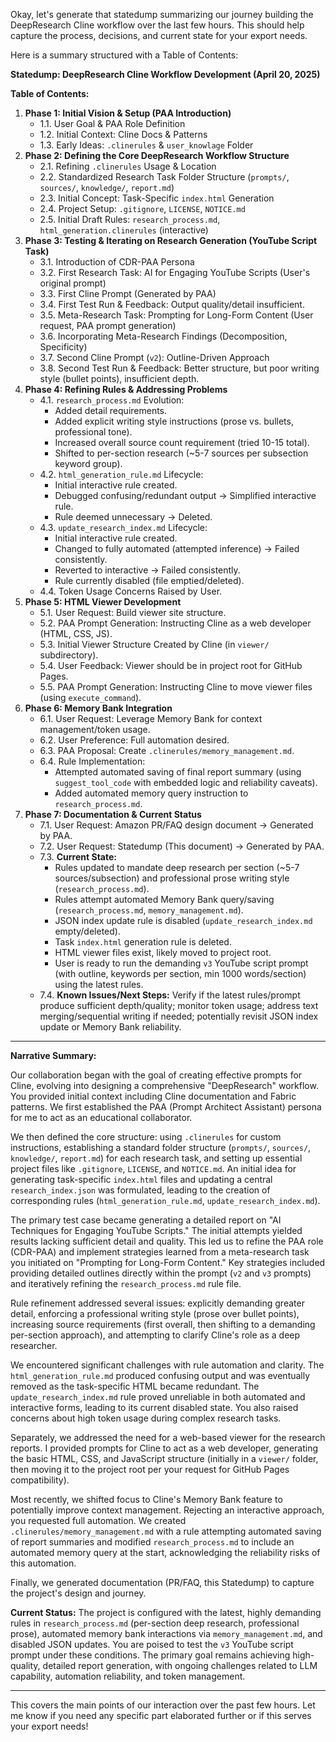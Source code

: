 Okay, let's generate that statedump summarizing our journey building the DeepResearch Cline workflow over the last few hours. This should help capture the process, decisions, and current state for your export needs.

Here is a summary structured with a Table of Contents:

**Statedump: DeepResearch Cline Workflow Development (April 20, 2025)**

**Table of Contents:**

1.  **Phase 1: Initial Vision & Setup (PAA Introduction)**
    * 1.1. User Goal & PAA Role Definition
    * 1.2. Initial Context: Cline Docs & Patterns
    * 1.3. Early Ideas: `.clinerules` & `user_knowlage` Folder
2.  **Phase 2: Defining the Core DeepResearch Workflow Structure**
    * 2.1. Refining `.clinerules` Usage & Location
    * 2.2. Standardized Research Task Folder Structure (`prompts/`, `sources/`, `knowledge/`, `report.md`)
    * 2.3. Initial Concept: Task-Specific `index.html` Generation
    * 2.4. Project Setup: `.gitignore`, `LICENSE`, `NOTICE.md`
    * 2.5. Initial Draft Rules: `research_process.md`, `html_generation.clinerules` (interactive)
3.  **Phase 3: Testing & Iterating on Research Generation (YouTube Script Task)**
    * 3.1. Introduction of CDR-PAA Persona
    * 3.2. First Research Task: AI for Engaging YouTube Scripts (User's original prompt)
    * 3.3. First Cline Prompt (Generated by PAA)
    * 3.4. First Test Run & Feedback: Output quality/detail insufficient.
    * 3.5. Meta-Research Task: Prompting for Long-Form Content (User request, PAA prompt generation)
    * 3.6. Incorporating Meta-Research Findings (Decomposition, Specificity)
    * 3.7. Second Cline Prompt (`v2`): Outline-Driven Approach
    * 3.8. Second Test Run & Feedback: Better structure, but poor writing style (bullet points), insufficient depth.
4.  **Phase 4: Refining Rules & Addressing Problems**
    * 4.1. `research_process.md` Evolution:
        * Added detail requirements.
        * Added explicit writing style instructions (prose vs. bullets, professional tone).
        * Increased overall source count requirement (tried 10-15 total).
        * Shifted to per-section research (~5-7 sources per subsection keyword group).
    * 4.2. `html_generation_rule.md` Lifecycle:
        * Initial interactive rule created.
        * Debugged confusing/redundant output -> Simplified interactive rule.
        * Rule deemed unnecessary -> Deleted.
    * 4.3. `update_research_index.md` Lifecycle:
        * Initial interactive rule created.
        * Changed to fully automated (attempted inference) -> Failed consistently.
        * Reverted to interactive -> Failed consistently.
        * Rule currently disabled (file emptied/deleted).
    * 4.4. Token Usage Concerns Raised by User.
5.  **Phase 5: HTML Viewer Development**
    * 5.1. User Request: Build viewer site structure.
    * 5.2. PAA Prompt Generation: Instructing Cline as a web developer (HTML, CSS, JS).
    * 5.3. Initial Viewer Structure Created by Cline (in `viewer/` subdirectory).
    * 5.4. User Feedback: Viewer should be in project root for GitHub Pages.
    * 5.5. PAA Prompt Generation: Instructing Cline to move viewer files (using `execute_command`).
6.  **Phase 6: Memory Bank Integration**
    * 6.1. User Request: Leverage Memory Bank for context management/token usage.
    * 6.2. User Preference: Full automation desired.
    * 6.3. PAA Proposal: Create `.clinerules/memory_management.md`.
    * 6.4. Rule Implementation:
        * Attempted automated saving of final report summary (using `suggest_tool_code` with embedded logic and reliability caveats).
        * Added automated memory query instruction to `research_process.md`.
7.  **Phase 7: Documentation & Current Status**
    * 7.1. User Request: Amazon PR/FAQ design document -> Generated by PAA.
    * 7.2. User Request: Statedump (This document) -> Generated by PAA.
    * 7.3. **Current State:**
        * Rules updated to mandate deep research per section (~5-7 sources/subsection) and professional prose writing style (`research_process.md`).
        * Rules attempt automated Memory Bank query/saving (`research_process.md`, `memory_management.md`).
        * JSON index update rule is disabled (`update_research_index.md` empty/deleted).
        * Task `index.html` generation rule is deleted.
        * HTML viewer files exist, likely moved to project root.
        * User is ready to run the demanding `v3` YouTube script prompt (with outline, keywords per section, min 1000 words/section) using the latest rules.
    * 7.4. **Known Issues/Next Steps:** Verify if the latest rules/prompt produce sufficient depth/quality; monitor token usage; address text merging/sequential writing if needed; potentially revisit JSON index update or Memory Bank reliability.

---

**Narrative Summary:**

Our collaboration began with the goal of creating effective prompts for Cline, evolving into designing a comprehensive "DeepResearch" workflow. You provided initial context including Cline documentation and Fabric patterns. We first established the PAA (Prompt Architect Assistant) persona for me to act as an educational collaborator.

We then defined the core structure: using `.clinerules` for custom instructions, establishing a standard folder structure (`prompts/`, `sources/`, `knowledge/`, `report.md`) for each research task, and setting up essential project files like `.gitignore`, `LICENSE`, and `NOTICE.md`. An initial idea for generating task-specific `index.html` files and updating a central `research_index.json` was formulated, leading to the creation of corresponding rules (`html_generation_rule.md`, `update_research_index.md`).

The primary test case became generating a detailed report on "AI Techniques for Engaging YouTube Scripts." The initial attempts yielded results lacking sufficient detail and quality. This led us to refine the PAA role (CDR-PAA) and implement strategies learned from a meta-research task you initiated on "Prompting for Long-Form Content." Key strategies included providing detailed outlines directly within the prompt (`v2` and `v3` prompts) and iteratively refining the `research_process.md` rule file.

Rule refinement addressed several issues: explicitly demanding greater detail, enforcing a professional writing style (prose over bullet points), increasing source requirements (first overall, then shifting to a demanding per-section approach), and attempting to clarify Cline's role as a deep researcher.

We encountered significant challenges with rule automation and clarity. The `html_generation_rule.md` produced confusing output and was eventually removed as the task-specific HTML became redundant. The `update_research_index.md` rule proved unreliable in both automated and interactive forms, leading to its current disabled state. You also raised concerns about high token usage during complex research tasks.

Separately, we addressed the need for a web-based viewer for the research reports. I provided prompts for Cline to act as a web developer, generating the basic HTML, CSS, and JavaScript structure (initially in a `viewer/` folder, then moving it to the project root per your request for GitHub Pages compatibility).

Most recently, we shifted focus to Cline's Memory Bank feature to potentially improve context management. Rejecting an interactive approach, you requested full automation. We created `.clinerules/memory_management.md` with a rule attempting automated saving of report summaries and modified `research_process.md` to include an automated memory query at the start, acknowledging the reliability risks of this automation.

Finally, we generated documentation (PR/FAQ, this Statedump) to capture the project's design and journey.

**Current Status:** The project is configured with the latest, highly demanding rules in `research_process.md` (per-section deep research, professional prose), automated memory bank interactions via `memory_management.md`, and disabled JSON updates. You are poised to test the `v3` YouTube script prompt under these conditions. The primary goal remains achieving high-quality, detailed report generation, with ongoing challenges related to LLM capability, automation reliability, and token management.

---

This covers the main points of our interaction over the past few hours. Let me know if you need any specific part elaborated further or if this serves your export needs!